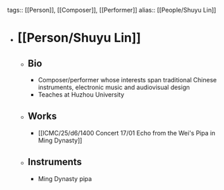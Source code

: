 tags:: [[Person]], [[Composer]], [[Performer]]
alias:: [[People/Shuyu Lin]]

- # [[Person/Shuyu Lin]]
	- ## Bio
		- Composer/performer whose interests span traditional Chinese instruments, electronic music and audiovisual design
		- Teaches at Huzhou University
	- ## Works
		- [[ICMC/25/d6/1400 Concert 17/01 Echo from the Wei's Pipa in Ming Dynasty]]
	- ## Instruments
		- Ming Dynasty pipa 